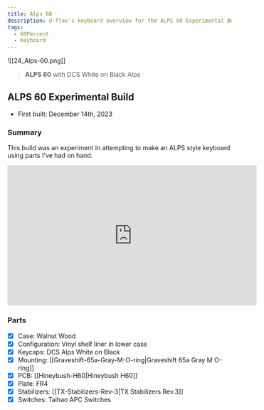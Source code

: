 ```yaml
---
title: Alps 60
description: d-floe's keyboard overview for the ALPS 60 Experimental Build.
tags:
  - 60Percent
  - Keyboard
---
```


![[24_Alps-60.png]]

> **ALPS 60** with DCS White on Black Alps

## ALPS 60 Experimental Build

- First built: December 14th, 2023

### Summary

This build was an experiment in attempting to make an ALPS style keyboard using parts I've had on hand.

<iframe width="560" height="315" src="https://www.youtube-nocookie.com/embed/rBZTEjZQVTM?si=3IHJ1nis0BNMbYe1" title="YouTube video player" frameborder="0" allow="accelerometer; autoplay; clipboard-write; encrypted-media; gyroscope; picture-in-picture; web-share" allowfullscreen></iframe>

### Parts

- [x] Case: Walnut Wood
- [x] Configuration: Vinyl shelf liner in lower case
- [x] Keycaps: DCS Alps White on Black
- [x] Mounting: [[Graveshift-65a-Gray-M-O-ring|Graveshift 65a Gray M O-ring]]
- [x] PCB: [[Hineybush-H60|Hineybush H60]]
- [x] Plate: FR4
- [x] Stabilizers: [[TX-Stabilizers-Rev-3|TX Stabilizers Rev.3]]
- [x] Switches: Taihao APC Switches

